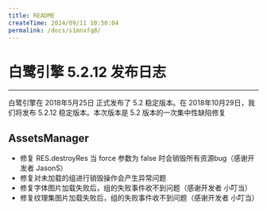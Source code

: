 ```yaml
---
title: README
createTime: 2024/09/11 10:50:04
permalink: /docs/s1mnxfq8/
---
```

# 白鹭引擎 5.2.12 发布日志


---


白鹭引擎在 2018年5月25日 正式发布了 5.2 稳定版本。在 2018年10月29日，我们将发布 5.2.12 稳定版本。本次版本是 5.2 版本的一次集中性缺陷修复



## AssetsManager

* 修复 RES.destroyRes 当 force 参数为 false 时会销毁所有资源bug（感谢开发者 JasonS）
* 修复对未加载的组进行销毁操作会产生异常问题
* 修复字体图片加载失败后，组的失败事件收不到问题（感谢开发者 小叮当）
* 修复纹理集图片加载失败后，组的失败事件收不到问题（感谢开发者 小叮当）
